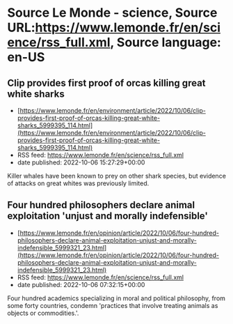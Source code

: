 # Source Le Monde - science, Source URL:https://www.lemonde.fr/en/science/rss_full.xml, Source language: en-US

## Clip provides first proof of orcas killing great white sharks
 - [https://www.lemonde.fr/en/environment/article/2022/10/06/clip-provides-first-proof-of-orcas-killing-great-white-sharks_5999395_114.html](https://www.lemonde.fr/en/environment/article/2022/10/06/clip-provides-first-proof-of-orcas-killing-great-white-sharks_5999395_114.html)
 - RSS feed: https://www.lemonde.fr/en/science/rss_full.xml
 - date published: 2022-10-06 15:27:29+00:00

Killer whales have been known to prey on other shark species, but evidence of attacks on great whites was previously limited.

## Four hundred philosophers declare animal exploitation 'unjust and morally indefensible'
 - [https://www.lemonde.fr/en/opinion/article/2022/10/06/four-hundred-philosophers-declare-animal-exploitation-unjust-and-morally-indefensible_5999321_23.html](https://www.lemonde.fr/en/opinion/article/2022/10/06/four-hundred-philosophers-declare-animal-exploitation-unjust-and-morally-indefensible_5999321_23.html)
 - RSS feed: https://www.lemonde.fr/en/science/rss_full.xml
 - date published: 2022-10-06 07:32:15+00:00

Four hundred academics specializing in moral and political philosophy, from some forty countries, condemn 'practices that involve treating animals as objects or commodities.'.
